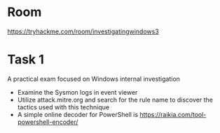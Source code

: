 # Room
https://tryhackme.com/room/investigatingwindows3

# Task 1
A practical exam focused on Windows internal investigation

* Examine the Sysmon logs in event viewer
* Utilize attack.mitre.org and search for the rule name to discover the tactics used with this technique
* A simple online decoder for PowerShell is https://raikia.com/tool-powershell-encoder/